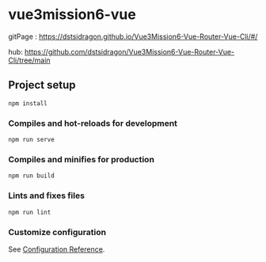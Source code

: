 # vue3mission6-vue
gitPage : https://dstsidragon.github.io/Vue3Mission6-Vue-Router-Vue-Cli/#/

hub: 
https://github.com/dstsidragon/Vue3Mission6-Vue-Router-Vue-Cli/tree/main

## Project setup
```
npm install
```

### Compiles and hot-reloads for development
```
npm run serve
```

### Compiles and minifies for production
```
npm run build
```

### Lints and fixes files
```
npm run lint
```

### Customize configuration
See [Configuration Reference](https://cli.vuejs.org/config/).
